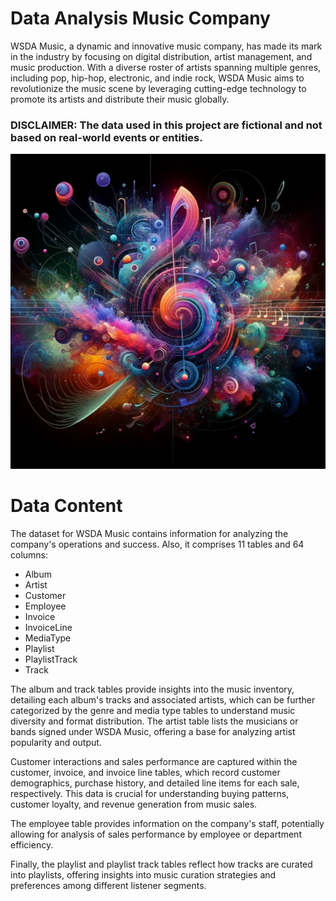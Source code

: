 # Data Analysis Music Company
WSDA Music, a dynamic and innovative music company, has made its mark in the industry by focusing on digital distribution, artist management, and music production. With a diverse roster of artists spanning multiple genres, including pop, hip-hop, electronic, and indie rock, WSDA Music aims to revolutionize the music scene by leveraging cutting-edge technology to promote its artists and distribute their music globally.

### DISCLAIMER: The data used in this project are fictional and not based on real-world events or entities.


![](WSDA_music_images/WSDA_music.jpg)


# Data Content
The dataset for WSDA Music contains information for analyzing the company's operations and success. Also, it comprises 11 tables and 64 columns:
- Album
- Artist
- Customer
- Employee
- Invoice
- InvoiceLine
- MediaType
- Playlist
- PlaylistTrack
- Track

The album and track tables provide insights into the music inventory, detailing each album's tracks and associated artists, which can be further categorized by the genre and media type tables to understand music diversity and format distribution. The artist table lists the musicians or bands signed under WSDA Music, offering a base for analyzing artist popularity and output.

Customer interactions and sales performance are captured within the customer, invoice, and invoice line tables, which record customer demographics, purchase history, and detailed line items for each sale, respectively. This data is crucial for understanding buying patterns, customer loyalty, and revenue generation from music sales.

The employee table provides information on the company's staff, potentially allowing for analysis of sales performance by employee or department efficiency.

Finally, the playlist and playlist track tables reflect how tracks are curated into playlists, offering insights into music curation strategies and preferences among different listener segments.





